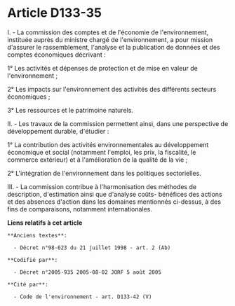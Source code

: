 # Article D133-35

I. - La commission des comptes et de l'économie de l'environnement, instituée auprès du ministre chargé de l'environnement, a
pour mission d'assurer le rassemblement, l'analyse et la publication de données et des comptes économiques décrivant :

1° Les activités et dépenses de protection et de mise en valeur de l'environnement ;

2° Les impacts sur l'environnement des activités des différents secteurs économiques ;

3° Les ressources et le patrimoine naturels.

II. - Les travaux de la commission permettent ainsi, dans une perspective de développement durable, d'étudier :

1° La contribution des activités environnementales au développement économique et social (notamment l'emploi, les prix, la
fiscalité, le commerce extérieur) et à l'amélioration de la qualité de la vie ;

2° L'intégration de l'environnement dans les politiques sectorielles.

III. - La commission contribue à l'harmonisation des méthodes de description, d'estimation ainsi que d'analyse coûts-
bénéfices des actions et des absences d'action dans les domaines mentionnés ci-dessus, à des fins de comparaisons, notamment
internationales.

**Liens relatifs à cet article**

	**Anciens textes**:

	  - Décret n°98-623 du 21 juillet 1998 - art. 2 (Ab)

	**Codifié par**:

	  - Décret n°2005-935 2005-08-02 JORF 5 août 2005

	**Cité par**:

	  - Code de l'environnement - art. D133-42 (V)
